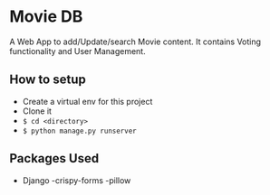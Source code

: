 # Movie DB
A  Web App to add/Update/search Movie content. It contains Voting functionality and User Management.


## How to setup


- Create a virtual env for this project
- Clone it
- `$ cd <directory>`
- `$ python manage.py runserver`

## Packages Used
 
 
- Django
-crispy-forms
-pillow
